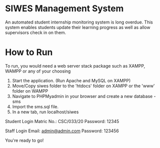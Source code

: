 # SIWES Management System
An automated student internship monitoring system is long overdue. This system enables students update their learning progress as well as allow supervisors check in on them.

# How to Run

To run, you would need a web server stack package such as XAMPP, WAMPP or any of your choosing

1. Start the application. (Run Apache and MySQL on XAMPP)
2. Move/Copy siwes folder to the 'htdocs' folder on XAMPP or the 'www' folder on WAMPP
3. Navigate to PHPMyadmin in your browser and create a new database - sms
4. Import the sms.sql file.
5. In a new tab, run localhost/siwes

Student Login
Matric No.: CSC/033/20
Password: 12345

Staff Login
Email: admin@admin.com
Password: 123456

You're ready to go!
